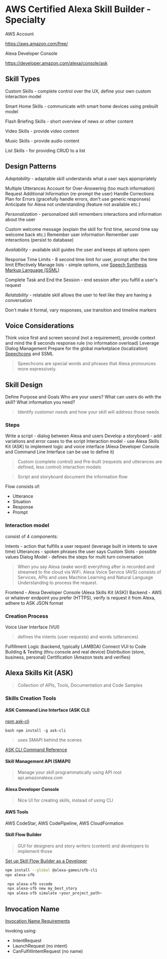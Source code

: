 # AWS Certified Alexa Skill Builder - Specialty

AWS Account

https://aws.amazon.com/free/

Alexa Developer Console

https://developer.amazon.com/alexa/console/ask

## Skill Types

Custom Skills - complete control over the UX, define your own custom interaction model

Smart Home Skills - communicate with smart home devices using prebuilt model

Flash Briefing Skills - short overview of news or other content

Video Skills - provide video content

Music Skills - provide audio content

List Skills - for providing CRUD to a list

## Design Patterns

_Adaptability_ - adaptable skill understands what a user says appropriately

Multiple Utterances
Account for Over-Answering (too much information)
Request Additional Information (re-prompt the user)
Handle Corrections
Plan for Errors (gracefully handle errors, don't use generic responses)
Anticipate for Alexa not understanding (feature not available etc.)

_Personalization_ - personalized skill remembers interactions and information about the user

Custom welcome message (explain the skill for first time, second time say welcome back etc.)
Remember user information
Remember user interactions (persist to database)

_Availability_ - available skill guides the user and keeps all options open

Response Time Limits - 8 second time limit for user, prompt after the time limit
Effectively Manage lists - simple options, use [Speech Synthesis Markup Language (SSML)](https://developer.amazon.com/en-US/docs/alexa/custom-skills/speech-synthesis-markup-language-ssml-reference.html)

Complete Task and End the Session - end session after you fulfill a user's request

_Relatability_ - relatable skill allows the user to feel like they are having a conversation

Don't make it formal, vary responses, use transition and timeline markers

## Voice Considerations

Think voice first and screen second (not a requirement), provide context and mind the 8 seconds response rule (no information overload)
Leverage Dialog Management
Prepare for the global marketplace (localization)
[Speechcons](https://developer.amazon.com/en-US/docs/alexa/custom-skills/speechcon-reference-interjections-english-us.html) and SSML

> Speechcons are special words and phrases that Alexa pronounces more expressively.

## Skill Design

Define Purpose and Goals
Who are your users?
What can users do with the skill?
What information you need?

> Identify _customer needs_ and how your skill will address those needs

### Steps

Write a script - dialog between Alexa and users
Develop a storyboard - add variations and error cases to the script
Interaction model - use Alexa Skills Kit (ASK) to implement logic and voice interface (Alexa Developer Console and Command Line Interface can be use to define it)

> Custom (complete control) and Pre-built (requests and utterances are defined, less control) interaction models

> Script and storyboard document the information flow

Flow consists of:

- Utterance
- Situation
- Response
- Prompt

### Interaction model

consist of 4 components:

Intents - action that fulfills a user request (leverage built in intents to save time)
Utterances - spoken phrases the user says
Custom Slots - possible values
Dialog Model - defines the steps for multi turn conversation

> When you say Alexa (wake word) everything after is recorded and streamed to the cloud via WiFi. Alexa Voice Service (AVS) consists of Services, APIs and uses Machine Learning and Natural Language Understanding to process the request.

Frontend - Alexa Developer Console (Alexa Skills Kit (ASK))
Backend - AWS or whatever endpoint you prefer (HTTPS), verify is request it from Alexa, adhere to ASK JSON format

### Creation Process

Voice User Interface (VUI)

> defines the intents (user requests) and words (utterances)

Fulfillment Logic (backend, typically LAMBDA)
Connect VUI to Code
Building & Testing (thru console and real device)
Distribution (store, business, personal)
Certification (Amazon tests and verifies)

## Alexa Skills Kit (ASK)

> Collection of APIs, Tools, Documentation and Code Samples

### Skills Creation Tools

#### ASK Command Line Interface (ASK CLI)

[npm ask-cli](https://www.npmjs.com/package/ask-cli)

`bash npm install -g ask-cli`

> uses SMAPI behind the scenes

[ASK CLI Command Reference](https://developer.amazon.com/en-US/docs/alexa/smapi/ask-cli-command-reference.html)

#### Skill Management API (SMAPI)

> Manage your skill programmatically using API root api.amazonalexa.com

#### Alexa Developer Console

> Nice UI for creating skills, instead of using CLI

#### AWS Tools

AWS CodeStar,
AWS CodePipeline,
AWS CloudFormation

#### Skill Flow Builder

> GUI for designers and story writers (content) and developers to implement those

[Set up Skill Flow Builder as a Developer](https://developer.amazon.com/en-US/docs/alexa/custom-skills/set-up-the-skill-flow-builder-as-a-developer.html)

```bash
npm install --global @alexa-games/sfb-cli
npx alexa-sfb
```

```bash
 npx alexa-sfb vscode
 npx alexa-sfb new my_best_story
 npx alexa-sfb simulate <your_project_path>
```

## Invocation Name

[Invocation Name Requirements](https://developer.amazon.com/en-US/docs/alexa/custom-skills/choose-the-invocation-name-for-a-custom-skill.html#cert-invocation-name-req)

Invoking using:

- IntentRequest
- LaunchRequest (no intent)
- CanFulfillIntentRequest (no name)
